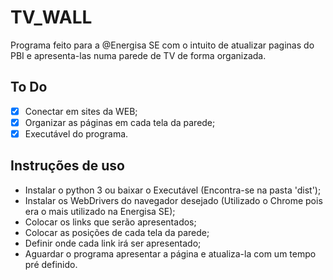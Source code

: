 # TV_WALL
Programa feito para a @Energisa SE com o intuito de atualizar paginas do PBI e apresenta-las numa parede de TV de forma organizada.

## To Do

- [X] Conectar em sites da WEB;
- [X] Organizar as páginas em cada tela da parede;
- [X] Executável do programa.

## Instruções de uso

- Instalar o python 3 ou baixar o Executável (Encontra-se na pasta 'dist');
- Instalar os WebDrivers do navegador desejado (Utilizado o Chrome pois era o mais utilizado na Energisa SE);
- Colocar os links que serão apresentados;
- Colocar as posições de cada tela da parede;
- Definir onde cada link irá ser apresentado;
- Aguardar o programa apresentar a página e atualiza-la com um tempo pré definido.
